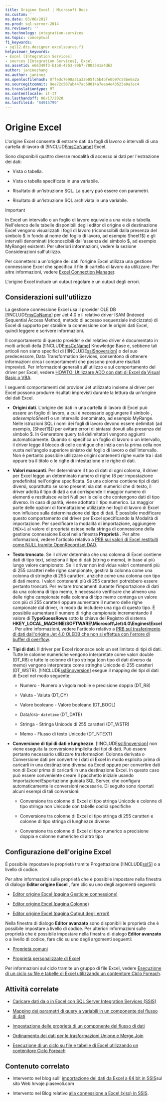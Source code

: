 ```yaml
---
title: Origine Excel | Microsoft Docs
ms.custom: ''
ms.date: 03/06/2017
ms.prod: sql-server-2014
ms.reviewer: ''
ms.technology: integration-services
ms.topic: conceptual
f1_keywords:
- sql12.dts.designer.excelsource.f1
helpviewer_keywords:
- Excel [Integration Services]
- sources [Integration Services], Excel
ms.assetid: e66349f3-b1b8-4763-89b7-7803541a4d62
author: janinezhang
ms.author: janinez
ms.openlocfilehash: 0ffedc7e90a31a33e05fc5b4bfe0b97c55be6a2a
ms.sourcegitcommit: 9ee72c507ab447ac69014a7eea4e43523a0a3ec4
ms.translationtype: MT
ms.contentlocale: it-IT
ms.lasthandoff: 06/17/2020
ms.locfileid: "84915799"
---
```

# <a name="excel-source"></a>Origine Excel
  L'origine Excel consente di estrarre dati da fogli di lavoro o intervalli di una cartella di lavoro di [!INCLUDE[msCoName](../../includes/msconame-md.md)] Excel.  
  
 Sono disponibili quattro diverse modalità di accesso ai dati per l'estrazione dei dati:  
  
-   Vista o tabella.  
  
-   Vista o tabella specificata in una variabile.  
  
-   Risultato di un'istruzione SQL. La query può essere con parametri.  
  
-   Risultato di un'istruzione SQL archiviata in una variabile.  
  
> [!IMPORTANT]  
>  In Excel un intervallo o un foglio di lavoro equivale a una vista o tabella. Nell'elenco delle tabelle disponibili degli editor di origine e di destinazione Excel vengono visualizzati i fogli di lavoro (riconoscibili dalla presenza del simbolo $ in fondo al nome del foglio di lavoro, ad esempio Sheet1$) e gli intervalli denominati (riconoscibili dall'assenza del simbolo $, ad esempio MyRange) esistenti. Per ulteriori informazioni, vedere la sezione Considerazioni sull'utilizzo.  
  
 Per connettersi a un'origine dei dati l'origine Excel utilizza una gestione connessione Excel che specifica il file di cartella di lavoro da utilizzare. Per altre informazioni, vedere [Excel Connection Manager](../connection-manager/excel-connection-manager.md).  
  
 L'origine Excel include un output regolare e un output degli errori.  
  
## <a name="usage-considerations"></a>Considerazioni sull'utilizzo  
 La gestione connessione Excel usa il provider OLE DB [!INCLUDE[msCoName](../../includes/msconame-md.md)] per Jet 4.0 e il relativo driver ISAM (Indexed Sequential Access Method, metodo di accesso sequenziale indicizzato) di Excel di supporto per stabilire la connessione con le origini dati Excel, quindi leggere e scrivere informazioni.  
  
 Il comportamento di questo provider e del relativo driver è documentato in molti articoli della [!INCLUDE[msCoName](../../includes/msconame-md.md)] Knowledge Base e, sebbene tali articoli non siano specifici di [!INCLUDE[ssISnoversion](../../includes/ssisnoversion-md.md)] o del suo predecessore, Data Transformation Services, consentono di ottenere informazioni circa i comportamenti che possono produrre risultati imprevisti. Per informazioni generali sull'utilizzo e sul comportamento del driver per Excel, vedere [HOWTO: Utilizzare ADO con dati di Excel da Visual Basic o VBA](https://support.microsoft.com/kb/257819).  
  
 I seguenti comportamenti del provider Jet utilizzato insieme al driver per Excel possono produrre risultati imprevisti durante la lettura da un'origine dei dati Excel.  
  
-   **Origini dati**. L'origine dei dati in una cartella di lavoro di Excel può essere un foglio di lavoro, a cui è necessario aggiungere il simbolo $, ad esempio Sheet1$ o un intervallo denominato, ad esempio MyRange. Nelle istruzioni SQL i nomi dei fogli di lavoro devono essere delimitati (ad esempio, [Sheet1$]) per evitare errori di sintassi dovuti alla presenza del simbolo $. In Generatore query tali delimitatori vengono aggiunti automaticamente. Quando si specifica un foglio di lavoro o un intervallo, il driver legge il blocco di celle contigue che inizia con la prima cella non vuota nell'angolo superiore sinistro del foglio di lavoro o dell'intervallo. Non è pertanto possibile utilizzare origini contenenti righe vuote tra i dati oppure tra il titolo o le righe di intestazione e le righe di dati.  
  
-   **Valori mancanti**. Per determinare il tipo di dati di ogni colonna, il driver per Excel legge un determinato numero di righe (8 per impostazione predefinita) nell'origine specificata. Se una colonna contiene tipi di dati diversi, soprattutto se sono presenti sia dati numerici che di testo, il driver adotta il tipo di dati a cui corrisponde il maggior numero di elementi e restituisce valori Null per le celle che contengono dati di tipo diverso. In caso di parità, viene adottato il tipo numerico. La maggior parte delle opzioni di formattazione utilizzate nei fogli di lavoro di Excel non influisce sulla determinazione del tipo di dati. È possibile modificare questo comportamento del driver per Excel specificando la Modalità di importazione. Per specificare la modalità di importazione, aggiungere `IMEX=1` al valore di proprietà estese nella stringa di connessione della gestione connessione Excel nella finestra **Proprietà** . Per altre informazioni, vedere l'articolo relativo a [PRB sui valori di Excel restituiti come NULL tramite OpenRecordset DAO](https://support.microsoft.com/kb/194124).  
  
-   **Testo troncato**. Se il driver determina che una colonna di Excel contiene dati di tipo text, seleziona il tipo di dati (string o memo), in base al più lungo valore campionato. Se il driver non individua valori contenenti più di 255 caratteri nelle righe campionate, gestirà la colonna come una colonna di stringhe di 255 caratteri, anziché come una colonna con tipo di dati memo. I valori contenenti più di 255 caratteri potrebbero essere pertanto troncati. Per evitare troncamenti durante l'importazione di dati da una colonna di tipo memo, è necessario verificare che almeno una delle righe campionate nella colonna di tipo memo contenga un valore con più di 255 caratteri oppure aumentare il numero delle righe campionate dal driver, in modo da includere una riga di questo tipo. È possibile aumentare il numero di righe campionate incrementando il valore di **TypeGuessRows** sotto la chiave del Registro di sistema **HKEY_LOCAL_MACHINE\SOFTWARE\Microsoft\Jet\4.0\Engines\Excel** . Per altre informazioni, vedere l'articolo relativo a [PRB sul trasferimento di dati dall'origine Jet 4.0 OLEDB che non si effettua con l'errore di buffer di overflow](https://support.microsoft.com/kb/281517).  
  
-   **Tipi di dati**. Il driver per Excel riconosce solo un set limitato di tipi di dati. Tutte le colonne numeriche vengono interpretate come valori double (DT_R8) e tutte le colonne di tipo stringa (con tipo di dati diverso da memo) vengono interpretate come stringhe Unicode di 255 caratteri (DT_WSTR). [!INCLUDE[ssISnoversion](../../includes/ssisnoversion-md.md)] esegue il mapping dei tipi di dati di Excel nel modo seguente:  
  
    -   Numero - Numero a virgola mobile e precisione doppia (DT_R8)  
  
    -   Valuta - Valuta (DT_CY)  
  
    -   Valore booleano - Valore booleano (DT_BOOL)  
  
    -   Data/ora- `datetime` (DT_DATE)  
  
    -   Stringa - Stringa Unicode di 255 caratteri (DT_WSTR)  
  
    -   Memo - Flusso di testo Unicode (DT_NTEXT)  
  
-   **Conversione di tipi di dati e lunghezze**. [!INCLUDE[ssISnoversion](../../includes/ssisnoversion-md.md)] non viene eseguita la conversione implicita dei tipi di dati. Può essere pertanto necessario utilizzare trasformazioni Colonna derivata o Conversione dati per convertire i dati di Excel in modo esplicito prima di caricarli in una destinazione diversa da Excel oppure per convertire dati non di Excel prima di caricarli in una destinazione Excel. In questo caso può essere conveniente creare il pacchetto iniziale usando Importazione/Esportazione guidata SQL Server, che configura automaticamente le conversioni necessarie. Di seguito sono riportati alcuni esempi di tali conversioni:  
  
    -   Conversione tra colonne di Excel di tipo stringa Unicode e colonne di tipo stringa non Unicode con tabelle codici specifiche  
  
    -   Conversione tra colonne di Excel di tipo stringa di 255 caratteri e colonne di tipo stringa di lunghezze diverse  
  
    -   Conversione tra colonne di Excel di tipo numerico a precisione doppia e colonne numeriche di altro tipo  
  
## <a name="excel-source-configuration"></a>Configurazione dell'origine Excel  
 È possibile impostare le proprietà tramite Progettazione [!INCLUDE[ssIS](../../includes/ssis-md.md)] o a livello di codice.  
  
 Per altre informazioni sulle proprietà che è possibile impostare nella finestra di dialogo **Editor origine Excel** , fare clic su uno degli argomenti seguenti:  
  
-   [Editor origine Excel &#40;pagina Gestione connessione&#41;](../excel-source-editor-connection-manager-page.md)  
  
-   [Editor origine Excel &#40;pagina Colonne&#41;](../excel-source-editor-columns-page.md)  
  
-   [Editor origine Excel &#40;pagina Output degli errori&#41;](../excel-source-editor-error-output-page.md)  
  
 Nella finestra di dialogo **Editor avanzato** sono disponibili le proprietà che è possibile impostare a livello di codice. Per ulteriori informazioni sulle proprietà che è possibile impostare nella finestra di dialogo **Editor avanzato** o a livello di codice, fare clic su uno degli argomenti seguenti:  
  
-   [Proprietà comuni](../common-properties.md)  
  
-   [Proprietà personalizzate di Excel](excel-custom-properties.md)  
  
 Per informazioni sul ciclo tramite un gruppo di file Excel, vedere [Esecuzione di un ciclo su file e tabelle di Excel utilizzando un contenitore Ciclo Foreach](../control-flow/foreach-loop-container.md).  
  
## <a name="related-tasks"></a>Attività correlate  

-   [Caricare dati da o in Excel con SQL Server Integration Services (SSIS)](../load-data-to-from-excel-with-ssis.md)

-   [Mapping dei parametri di query a variabili in un componente del flusso di dati](map-query-parameters-to-variables-in-a-data-flow-component.md)  
  
-   [Impostazione delle proprietà di un componente del flusso di dati](set-the-properties-of-a-data-flow-component.md)  
  
-   [Ordinamento dei dati per le trasformazioni Unione e Merge Join](transformations/sort-data-for-the-merge-and-merge-join-transformations.md)  
  
-   [Esecuzione di un ciclo su file e tabelle di Excel utilizzando un contenitore Ciclo Foreach](../control-flow/foreach-loop-container.md)  
  
## <a name="related-content"></a>Contenuto correlato  
  
-   Intervento nel blog sull' [importazione dei dati da Excel a 64 bit in SSIS](https://go.microsoft.com/fwlink/?LinkId=217673)sul sito Web hrvoje.piasevoli.com  
  
-   Intervento nel Blog relativo [alla connessione a Excel (xlsx) in SSIS](https://microsoft-ssis.blogspot.com/2014/02/connecting-to-excel-xlsx-in-ssis.html).  
  
  

